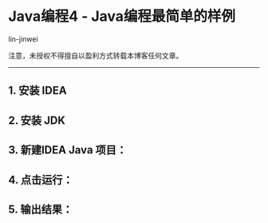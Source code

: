 # Java编程4 - Java编程最简单的样例

lin-jinwei

注意，未授权不得擅自以盈利方式转载本博客任何文章。

---

## 1. 安装 IDEA

## 2. 安装 JDK

## 3. 新建IDEA Java 项目：


## 4. 点击运行：


## 5. 输出结果：
